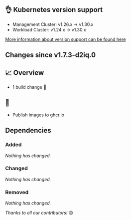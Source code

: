 ## 👌 Kubernetes version support

- Management Cluster: v1.26.x -> v1.30.x
- Workload Cluster: v1.24.x -> v1.30.x

[More information about version support can be found here](https://cluster-api.sigs.k8s.io/reference/versions.html)

## Changes since v1.7.3-d2iq.0
## :chart_with_upwards_trend: Overview
- 1 build change :seedling:

## :seedling:
- Publish images to ghcr.io

## Dependencies

### Added
_Nothing has changed._

### Changed
_Nothing has changed._

### Removed
_Nothing has changed._

_Thanks to all our contributors!_ 😊
